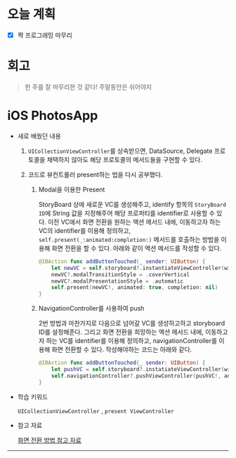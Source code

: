 # 오늘 계획

- [x] 짝 프로그래밍 마무리

# 회고

> 한 주를 잘 마무리한 것 같다! 주말동안은 쉬어야지

# iOS PhotosApp

- 새로 배웠던 내용

	1. `UICollectionViewController`를 상속받으면, DataSource, Delegate 프로토콜을 채택하지 않아도 해당 프로토콜의 메서드들을 구현할 수 있다.

	2. 코드로 뷰컨트롤러 present하는 법을 다시 공부했다.

		1. Modal을 이용한 Present

			StoryBoard 상에 새로운 VC를 생성해주고, identify 항목의 `StoryBoard ID`에 String 값을 지정해주어 해당 프로퍼티를 identifier로 사용할 수 있다. 이전 VC에서 화면 전환을 원하는 액션 메서드 내에, 이동하고자 하는 VC의 identifier를 이용해 정의하고, `self.present(_:animated:completion:)` 메서드를 호출하는 방법을 이용해 화면 전환을 할 수 있다. 아래와 같이 액션 메서드를 작성할 수 있다.

			```swift
			@IBAction func addButtonTouched(_ sender: UIButton) {
			    let newVC = self.storyboard?.instantiateViewController(withIdentifier: "newModal")
			    newVC?.modalTransitionStyle = .coverVertical
			    newVC?.modalPresentationStyle = .automatic
			    self.present(newVC!, animated: true, completion: nil)
			}
			```

		2. NavigationController를 사용하여 push

			2번 방법과 마찬가지로 다음으로 넘어갈 VC를 생성하고하고 storyboard ID를 설정해준다. 그리고 화면 전환을 희망하는 액션 메서드 내에, 이동하고자 하는 VC를 identifier를 이용해 정의하고, navigationController를 이용해 화면 전환할 수 있다. 작성해야하는 코드는 아래와 같다.

			```swift
			@IBAction func addButtonTouched(_ sender: UIButton) {
			    let pushVC = self.storyboard?.instatiateViewController(withIdentifier: "navigationPush")
			    self.navigationController?.pushViewController(pushVC!, animated: true)
			}
			```

			

-  학습 키워드

	`UICollectionViewController` , `present ViewController`

- 참고 자료

	[화면 전환 방법 참고 자료](https://velog.io/@wook4506/iOS-Swift-화면을-전환하는-다양한-방법들#화면-전환-방법)


---


